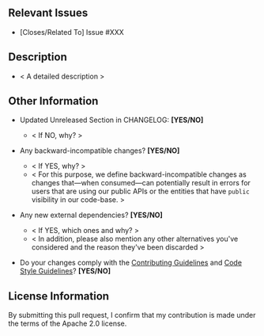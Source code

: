 ## Relevant Issues
- [Closes/Related To] Issue #XXX

## Description
- < A detailed description >

## Other Information
- Updated Unreleased Section in CHANGELOG: **[YES/NO]**
  - < If NO, why? >

- Any backward-incompatible changes? **[YES/NO]**
  - < If YES, why? >
  - < For this purpose, we define backward-incompatible changes as changes that—when consumed—can potentially result in
errors for users that are using our public APIs or the entities that have `public` visibility in our code-base. >

- Any new external dependencies? **[YES/NO]**
  - < If YES, which ones and why? >
  - < In addition, please also mention any other alternatives you've considered and the reason they've been discarded >

- Do your changes comply with the [Contributing Guidelines](https://github.com/partiql/partiql-lang-kotlin/blob/main/CONTRIBUTING.md)
  and [Code Style Guidelines](https://github.com/partiql/partiql-lang-kotlin/blob/main/CODE_STYLE.md)? **[YES/NO]**

## License Information

By submitting this pull request, I confirm that my contribution is made under the terms of the Apache 2.0 license.